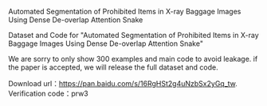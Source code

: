 Automated Segmentation of Prohibited Items in X-ray Baggage Images Using Dense De-overlap Attention Snake

Dataset and Code for "Automated Segmentation of Prohibited Items in X-ray Baggage Images Using Dense De-overlap Attention Snake"

We are sorry to only show 300 examples and main code to avoid leakage. if the paper is accepted, we will release the full dataset and code.

Download url：https://pan.baidu.com/s/16RgHSt2g4uNzbSx2yGq_tw.
Verification code：prw3
